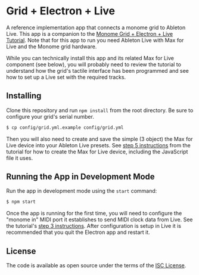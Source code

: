# Grid + Electron + Live

A reference implementation app that connects a monome grid to Ableton Live. This app is a companion to the [Monome Grid + Electron + Live Tutorial](https://tablesandwaves.github.io/grid-electron-live/). Note that for this app to run you need Ableton Live with Max for Live and the Monome grid hardware.

While you can technically install this app and its related Max for Live component (see below), you will probably need to review the tutorial to understand how the grid's tactile interface has been programmed and see how to set up a Live set with the required tracks.

## Installing

Clone this repository and run `npm install` from the root directory. Be sure to configure your grid's serial number.

```bash
$ cp config/grid.yml.example config/grid.yml
```

Then you will also need to create and save the simple (3 object) the Max for Live device into your Ableton Live presets. See [step 5 instructions](https://tablesandwaves.github.io/grid-electron-live/step-5-live-note-integration.html) from the tutorial for how to create the Max for Live device, including the JavaScript file it uses.

## Running the App in Development Mode

Run the app in development mode using the `start` command:

```bash
$ npm start
```

Once the app is running for the first time, you will need to configure the "monome in" MIDI port it establishes to send MIDI clock data from Live. See the tutorial's [step 3 instructions](https://tablesandwaves.github.io/grid-electron-live/step-3-connect-to-live.html). After configuration is setup in Live it is recommended that you quit the Electron app and restart it.

## License

The code is available as open source under the terms of the [ISC License](https://opensource.org/license/isc-license-txt/).
